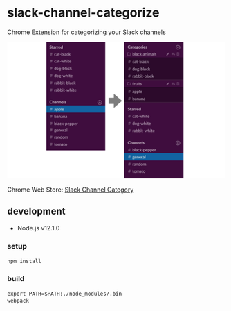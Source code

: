 # slack-channel-categorize
Chrome Extension for categorizing your Slack channels

![](./promo/before_after.png)

Chrome Web Store: [Slack Channel Category](https://chrome.google.com/webstore/detail/slack-channel-categorize/djlkdalfneeoooaehkajnofonbnjfmph)

## development

- Node.js v12.1.0

### setup
```
npm install
```

### build
```
export PATH=$PATH:./node_modules/.bin
webpack
```

